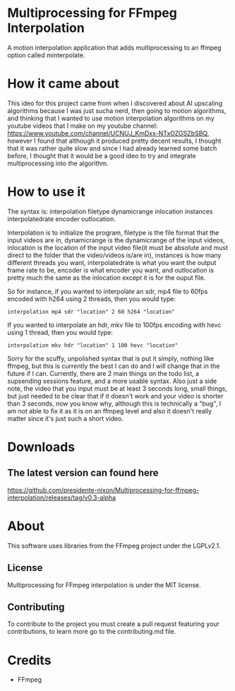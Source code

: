 # Multiprocessing for FFmpeg Interpolation
A motion interpolation application that adds multiprocessing to an ffmpeg option called minterpolate.

# How it came about
This ideo for this project came from when I discovered about AI upscaling algorithms because I was just sucha nerd, then going to motion algorithms, and thinking that I wanted to use motion interpolation algorithms on my youtube videos that I make on my youtube channel: https://www.youtube.com/channel/UCNUJ_KmDxx-NTxOZGSZbSBQ, however I found that although it produced pretty decent results, I thought that it was rather quite slow and since I had already learned some batch before, I thought that it would be a good ideo to try and integrate multiprocessing into the algorithm.

# How to use it
The syntax is: interpolation filetype dynamicrange inlocation instances interpolatedrate encoder outlocation.

Interpolation is to initialize the program, filetype is the file format that the input videos are in, dynamicrange is the dynamicrange of the input videos, inlocation is the location of the input video file(it must be absolute and must direct to the folder that the video/videos is/are in), instances is how many different threads you want, interpolatedrate is what you want the output frame rate to be, encoder is what encoder you want, and outlocation is pretty much the same as the inlocation except it is for the ouput file.

So for instance, if you wanted to interpolate an sdr, mp4 file to 60fps encoded with h264 using 2 threads, then you would type: 
```
interpolation mp4 sdr "location" 2 60 h264 "location"
```
If you wanted to interpolate an hdr, mkv file to 100fps encoding with hevc using 1 thread, then you would type:
```
interpolation mkv hdr "location" 1 100 hevc "location"
```
Sorry for the scuffy, unpolished syntax that is put it simply, nothing like ffmpeg, but this is currently the best I can do and I will change that in the future if I can. Currently, there are 2 main things on the todo list, a supsending sessions feature, and a more usable syntax. Also just a side note, the video that you input must be at least 3 seconds long, small things, but just needed to be clear that if it doesn't work and your video is shorter than 3 seconds, now you know why, although this is technically a "bug", I am not able to fix it as it is on an ffmpeg level and also it doesn't really matter since it's just such a short video.

# Downloads
## The latest version can found here
https://github.com/presidente-nixon/Multiprocessing-for-ffmpeg-interpolation/releases/tag/v0.3-alpha

# About
This software uses libraries from the FFmpeg project under the LGPLv2.1.
## License
Multiprocessing for FFmpeg interpolation is under the MIT license.
## Contributing
To contribute to the project you must create a pull request featuring your contributions, to learn more go to the contributing.md file.

# Credits
- FFmpeg
